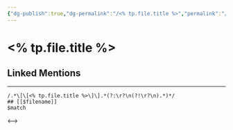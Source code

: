 ```yaml
---
{"dg-publish":true,"dg-permalink":"/<% tp.file.title %>","permalink":"/<% tp.file.title %>/"}
---
```


# <% tp.file.title %>

## Linked Mentions


---

```expander
/.*\[\[<% tp.file.title %>\]\].*(?:\r?\n(?!\r?\n).*)*/
## [[$filename]]
$match
```

<-->
